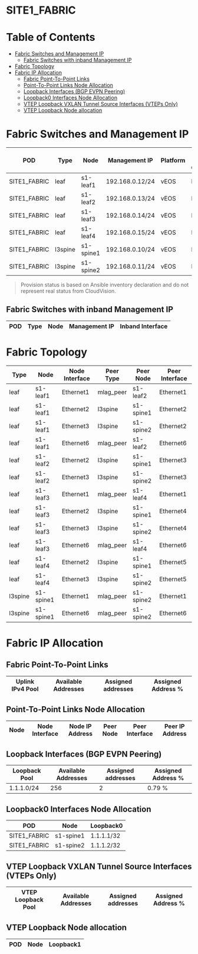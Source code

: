 # SITE1_FABRIC

# Table of Contents

- [Fabric Switches and Management IP](#fabric-switches-and-management-ip)
  - [Fabric Switches with inband Management IP](#fabric-switches-with-inband-management-ip)
- [Fabric Topology](#fabric-topology)
- [Fabric IP Allocation](#fabric-ip-allocation)
  - [Fabric Point-To-Point Links](#fabric-point-to-point-links)
  - [Point-To-Point Links Node Allocation](#point-to-point-links-node-allocation)
  - [Loopback Interfaces (BGP EVPN Peering)](#loopback-interfaces-bgp-evpn-peering)
  - [Loopback0 Interfaces Node Allocation](#loopback0-interfaces-node-allocation)
  - [VTEP Loopback VXLAN Tunnel Source Interfaces (VTEPs Only)](#vtep-loopback-vxlan-tunnel-source-interfaces-vteps-only)
  - [VTEP Loopback Node allocation](#vtep-loopback-node-allocation)

# Fabric Switches and Management IP

| POD | Type | Node | Management IP | Platform | Provisioned in CloudVision |
| --- | ---- | ---- | ------------- | -------- | -------------------------- |
| SITE1_FABRIC | leaf | s1-leaf1 | 192.168.0.12/24 | vEOS | Provisioned |
| SITE1_FABRIC | leaf | s1-leaf2 | 192.168.0.13/24 | vEOS | Provisioned |
| SITE1_FABRIC | leaf | s1-leaf3 | 192.168.0.14/24 | vEOS | Provisioned |
| SITE1_FABRIC | leaf | s1-leaf4 | 192.168.0.15/24 | vEOS | Provisioned |
| SITE1_FABRIC | l3spine | s1-spine1 | 192.168.0.10/24 | vEOS | Provisioned |
| SITE1_FABRIC | l3spine | s1-spine2 | 192.168.0.11/24 | vEOS | Provisioned |

> Provision status is based on Ansible inventory declaration and do not represent real status from CloudVision.

## Fabric Switches with inband Management IP
| POD | Type | Node | Management IP | Inband Interface |
| --- | ---- | ---- | ------------- | ---------------- |

# Fabric Topology

| Type | Node | Node Interface | Peer Type | Peer Node | Peer Interface |
| ---- | ---- | -------------- | --------- | ----------| -------------- |
| leaf | s1-leaf1 | Ethernet1 | mlag_peer | s1-leaf2 | Ethernet1 |
| leaf | s1-leaf1 | Ethernet2 | l3spine | s1-spine1 | Ethernet2 |
| leaf | s1-leaf1 | Ethernet3 | l3spine | s1-spine2 | Ethernet2 |
| leaf | s1-leaf1 | Ethernet6 | mlag_peer | s1-leaf2 | Ethernet6 |
| leaf | s1-leaf2 | Ethernet2 | l3spine | s1-spine1 | Ethernet3 |
| leaf | s1-leaf2 | Ethernet3 | l3spine | s1-spine2 | Ethernet3 |
| leaf | s1-leaf3 | Ethernet1 | mlag_peer | s1-leaf4 | Ethernet1 |
| leaf | s1-leaf3 | Ethernet2 | l3spine | s1-spine1 | Ethernet4 |
| leaf | s1-leaf3 | Ethernet3 | l3spine | s1-spine2 | Ethernet4 |
| leaf | s1-leaf3 | Ethernet6 | mlag_peer | s1-leaf4 | Ethernet6 |
| leaf | s1-leaf4 | Ethernet2 | l3spine | s1-spine1 | Ethernet5 |
| leaf | s1-leaf4 | Ethernet3 | l3spine | s1-spine2 | Ethernet5 |
| l3spine | s1-spine1 | Ethernet1 | mlag_peer | s1-spine2 | Ethernet1 |
| l3spine | s1-spine1 | Ethernet6 | mlag_peer | s1-spine2 | Ethernet6 |

# Fabric IP Allocation

## Fabric Point-To-Point Links

| Uplink IPv4 Pool | Available Addresses | Assigned addresses | Assigned Address % |
| ---------------- | ------------------- | ------------------ | ------------------ |

## Point-To-Point Links Node Allocation

| Node | Node Interface | Node IP Address | Peer Node | Peer Interface | Peer IP Address |
| ---- | -------------- | --------------- | --------- | -------------- | --------------- |

## Loopback Interfaces (BGP EVPN Peering)

| Loopback Pool | Available Addresses | Assigned addresses | Assigned Address % |
| ------------- | ------------------- | ------------------ | ------------------ |
| 1.1.1.0/24 | 256 | 2 | 0.79 % |

## Loopback0 Interfaces Node Allocation

| POD | Node | Loopback0 |
| --- | ---- | --------- |
| SITE1_FABRIC | s1-spine1 | 1.1.1.1/32 |
| SITE1_FABRIC | s1-spine2 | 1.1.1.2/32 |

## VTEP Loopback VXLAN Tunnel Source Interfaces (VTEPs Only)

| VTEP Loopback Pool | Available Addresses | Assigned addresses | Assigned Address % |
| --------------------- | ------------------- | ------------------ | ------------------ |

## VTEP Loopback Node allocation

| POD | Node | Loopback1 |
| --- | ---- | --------- |
